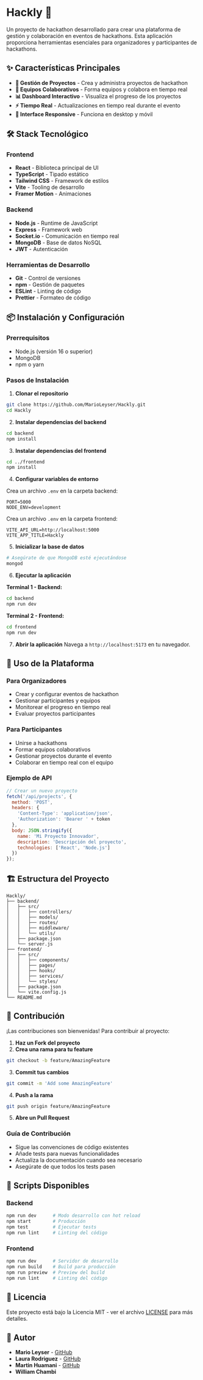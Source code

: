# Hackly 🚀

Un proyecto de hackathon desarrollado para crear una plataforma de gestión y colaboración en eventos de hackathons. Esta aplicación proporciona herramientas esenciales para organizadores y participantes de hackathons.

## ✨ Características Principales

- **🎯 Gestión de Proyectos** - Crea y administra proyectos de hackathon
- **👥 Equipos Colaborativos** - Forma equipos y colabora en tiempo real
- **📊 Dashboard Interactivo** - Visualiza el progreso de los proyectos
- **⚡ Tiempo Real** - Actualizaciones en tiempo real durante el evento
- **📱 Interface Responsive** - Funciona en desktop y móvil

## 🛠️ Stack Tecnológico

### Frontend
- **React** - Biblioteca principal de UI
- **TypeScript** - Tipado estático
- **Tailwind CSS** - Framework de estilos
- **Vite** - Tooling de desarrollo
- **Framer Motion** - Animaciones

### Backend
- **Node.js** - Runtime de JavaScript
- **Express** - Framework web
- **Socket.io** - Comunicación en tiempo real
- **MongoDB** - Base de datos NoSQL
- **JWT** - Autenticación

### Herramientas de Desarrollo
- **Git** - Control de versiones
- **npm** - Gestión de paquetes
- **ESLint** - Linting de código
- **Prettier** - Formateo de código

## 📦 Instalación y Configuración

### Prerrequisitos
- Node.js (versión 16 o superior)
- MongoDB
- npm o yarn

### Pasos de Instalación

1. **Clonar el repositorio**
```bash
git clone https://github.com/MarioLeyser/Hackly.git
cd Hackly
```

2. **Instalar dependencias del backend**
```bash
cd backend
npm install
```

3. **Instalar dependencias del frontend**
```bash
cd ../frontend
npm install
```

4. **Configurar variables de entorno**

Crea un archivo `.env` en la carpeta backend:
```env
PORT=5000
NODE_ENV=development
```

Crea un archivo `.env` en la carpeta frontend:
```env
VITE_API_URL=http://localhost:5000
VITE_APP_TITLE=Hackly
```

5. **Inicializar la base de datos**
```bash
# Asegúrate de que MongoDB esté ejecutándose
mongod
```

6. **Ejecutar la aplicación**

**Terminal 1 - Backend:**
```bash
cd backend
npm run dev
```

**Terminal 2 - Frontend:**
```bash
cd frontend
npm run dev
```

7. **Abrir la aplicación**
Navega a `http://localhost:5173` en tu navegador.

## 🎯 Uso de la Plataforma

### Para Organizadores
- Crear y configurar eventos de hackathon
- Gestionar participantes y equipos
- Monitorear el progreso en tiempo real
- Evaluar proyectos participantes

### Para Participantes
- Unirse a hackathons
- Formar equipos colaborativos
- Gestionar proyectos durante el evento
- Colaborar en tiempo real con el equipo

### Ejemplo de API
```javascript
// Crear un nuevo proyecto
fetch('/api/projects', {
  method: 'POST',
  headers: {
    'Content-Type': 'application/json',
    'Authorization': 'Bearer ' + token
  },
  body: JSON.stringify({
    name: 'Mi Proyecto Innovador',
    description: 'Descripción del proyecto',
    technologies: ['React', 'Node.js']
  })
});
```

## 🏗️ Estructura del Proyecto

```
Hackly/
├── backend/
│   ├── src/
│   │   ├── controllers/
│   │   ├── models/
│   │   ├── routes/
│   │   ├── middleware/
│   │   └── utils/
│   ├── package.json
│   └── server.js
├── frontend/
│   ├── src/
│   │   ├── components/
│   │   ├── pages/
│   │   ├── hooks/
│   │   ├── services/
│   │   └── styles/
│   ├── package.json
│   └── vite.config.js
└── README.md
```

## 🤝 Contribución

¡Las contribuciones son bienvenidas! Para contribuir al proyecto:

1. **Haz un Fork del proyecto**
2. **Crea una rama para tu feature**
```bash
git checkout -b feature/AmazingFeature
```
3. **Commit tus cambios**
```bash
git commit -m 'Add some AmazingFeature'
```
4. **Push a la rama**
```bash
git push origin feature/AmazingFeature
```
5. **Abre un Pull Request**

### Guía de Contribución
- Sigue las convenciones de código existentes
- Añade tests para nuevas funcionalidades
- Actualiza la documentación cuando sea necesario
- Asegúrate de que todos los tests pasen

## 🧪 Scripts Disponibles

### Backend
```bash
npm run dev      # Modo desarrollo con hot reload
npm start        # Producción
npm test         # Ejecutar tests
npm run lint     # Linting del código
```

### Frontend
```bash
npm run dev      # Servidor de desarrollo
npm run build    # Build para producción
npm run preview  # Preview del build
npm run lint     # Linting del código
```

## 📝 Licencia

Este proyecto está bajo la Licencia MIT - ver el archivo [LICENSE](LICENSE) para más detalles.

## 👥 Autor

- **Mario Leyser** - [GitHub](https://github.com/MarioLeyser) 
- **Laura Rodriguez** - [GitHub](https://github.com/) 
- **Martin Huamani** - [GitHub](https://github.com/) 
- **William Chambi** 
